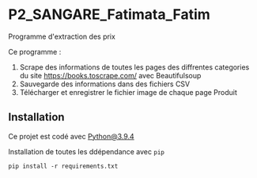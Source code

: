 # P2_SANGARE_Fatimata_Fatim
Programme d'extraction des prix

Ce programme :

1. Scrape des informations de toutes les pages des diffrentes categories du site https://books.toscrape.com/ avec Beautifulsoup 
2. Sauvegarde des informations dans des fichiers CSV 
3. Télécharger et enregistrer le fichier image de chaque page Produit

## Installation

Ce projet est codé avec Python@3.9.4

Installation de toutes les ddépendance avec `pip`

```
pip install -r requirements.txt
```
